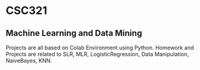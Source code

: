 # CSC321
## Machine Learning and Data Mining
Projects are all based on Colab Environment using Python.
Homework and Projects are related to SLR, MLR, LogisticRegression, Data Manipulation, NaiveBayes, KNN.
